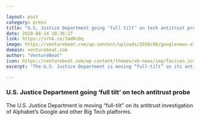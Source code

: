 ```yaml
---

layout: post
category: press
title: "U.S. Justice Department going ‘full tilt’ on tech antitrust probe"
date: 2020-08-14 10:36:27
link: https://vrhk.co/3amRcOq
image: https://venturebeat.com/wp-content/uploads/2020/06/googlenews-e1597400634849.jpeg?w=1200&strip=all
domain: venturebeat.com
author: "VentureBeat"
icon: https://venturebeat.com/wp-content/themes/vb-news/img/favicon.ico
excerpt: "The U.S. Justice Department is moving “full-tilt” on its antitrust investigation of Alphabet’s Google and other Big Tech platforms."

---
```


### U.S. Justice Department going ‘full tilt’ on tech antitrust probe

The U.S. Justice Department is moving “full-tilt” on its antitrust investigation of Alphabet’s Google and other Big Tech platforms.
